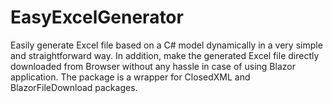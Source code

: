 # EasyExcelGenerator
Easily generate Excel file based on a C# model dynamically in a very simple and straightforward way. In addition, make the generated Excel file directly downloaded from Browser without any hassle in case of using Blazor application. The package is a wrapper for ClosedXML and BlazorFileDownload packages.
